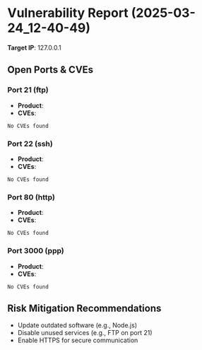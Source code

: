 # Vulnerability Report (2025-03-24_12-40-49)
**Target IP**: 127.0.0.1

## Open Ports & CVEs
### Port 21 (ftp)
- **Product**:  
- **CVEs**:
```
No CVEs found
```

### Port 22 (ssh)
- **Product**:  
- **CVEs**:
```
No CVEs found
```

### Port 80 (http)
- **Product**:  
- **CVEs**:
```
No CVEs found
```

### Port 3000 (ppp)
- **Product**:  
- **CVEs**:
```
No CVEs found
```

## Risk Mitigation Recommendations
- Update outdated software (e.g., Node.js)
- Disable unused services (e.g., FTP on port 21)
- Enable HTTPS for secure communication
